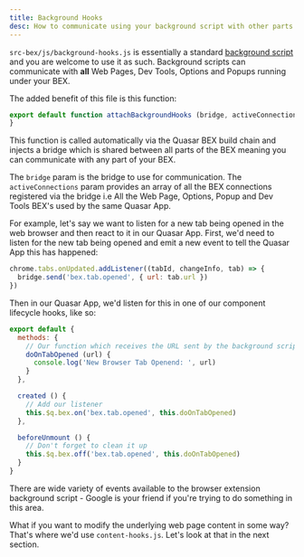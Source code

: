 ```yaml
---
title: Background Hooks
desc: How to communicate using your background script with other parts of your Browser Extension (BEX).
---
```


`src-bex/js/background-hooks.js` is essentially a standard [background script](https://developer.chrome.com/extensions/background_pages) and you are welcome to use it as such. Background scripts can communicate with **all** Web Pages, Dev Tools, Options and Popups running under your BEX.

The added benefit of this file is this function:

```js
export default function attachBackgroundHooks (bridge, activeConnections) {
}
```

This function is called automatically via the Quasar BEX build chain and injects a bridge which is shared between all parts of the BEX meaning you can communicate with any part of your BEX.

The `bridge` param is the bridge to use for communication. The `activeConnections` param provides an array of all the BEX connections registered via the bridge i.e All the Web Page, Options, Popup and Dev Tools BEX's used by the same Quasar App.

For example, let's say we want to listen for a new tab being opened in the web browser and then react to it in our Quasar App. First, we'd need to listen for the new tab being opened and emit a new event to tell the Quasar App this has happened:

```js
chrome.tabs.onUpdated.addListener((tabId, changeInfo, tab) => {
  bridge.send('bex.tab.opened', { url: tab.url })
})
```

Then in our Quasar App, we'd listen for this in one of our component lifecycle hooks, like so:

```js
export default {
  methods: {
    // Our function which receives the URL sent by the background script.
    doOnTabOpened (url) {
      console.log('New Browser Tab Openend: ', url)
    }
  },

  created () {
    // Add our listener
    this.$q.bex.on('bex.tab.opened', this.doOnTabOpened)
  },

  beforeUnmount () {
    // Don't forget to clean it up
    this.$q.bex.off('bex.tab.opened', this.doOnTabOpened)
  }
}
```

There are wide variety of events available to the browser extension background script - Google is your friend if you're trying to do something in this area.

What if you want to modify the underlying web page content in some way? That's where we'd use `content-hooks.js`. Let's look at that in the next section.
